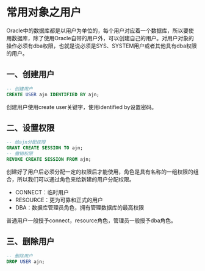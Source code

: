 # 常用对象之用户

Oracle中的数据库都是以用户为单位的，每个用户对应着一个数据库，所以要使用数据库，除了使用Oracle自带的用户外，可以创建自己的用户。对用户对象的操作必须有dba权限，也就是说必须是SYS、SYSTEM用户或者其他具有dba权限的用户。

## 一、创建用户

```sql
-- 创建用户
CREATE USER ajn IDENTIFIED BY ajn;
```

创建用户使用create user关键字，使用identified by设置密码。

## 二、设置权限

```sql
-- 给ajn分配权限
GRANT CREATE SESSION TO ajn;
-- 撤销权限
REVOKE CREATE SESSION FROM ajn;
```

创建好了用户后必须分配一定的权限后才能使用，角色是具有名称的一组权限的组合，所以我们可以通过角色来给新建的用户分配权限。

- CONNECT：临时用户
- RESOURCE：更为可靠和正式的用户
- DBA：数据库管理员角色，拥有管理数据库的最高权限

普通用户一般授予connect，resource角色，管理员一般授予dba角色。

## 三、删除用户

```sql
-- 删除用户
DROP USER ajn;
```